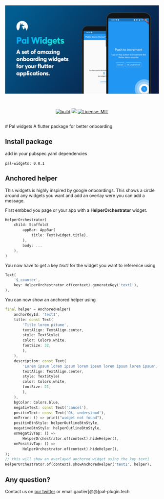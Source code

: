 <p align="left">
<img src="./doc/img/pal-showcase.jpg" alt="flutter anchored onboarding screen" />
</p>
<br>
<p align="center">
<a href="https://github.com/Apparence-io/pal-widgets/actions"><img src="https://img.shields.io/github/workflow/status/Apparence-io/pal-widgets/main" alt="build"></a>
<a href="https://codecov.io/gh/Apparence-io/pal-widgets"><img src="https://codecov.io/gh/Apparence-io/pal-widgets/branch/master/graph/badge.svg?token=M2CACTWTLM"/></a>
<a href="https://opensource.org/licenses/MIT"><img src="https://img.shields.io/badge/license-MIT-purple.svg" alt="License: MIT"></a>
</p>
<br>
# Pal widgets
A flutter package for better onboarding. 

## Install package
add in your pubspec.yaml dependencies

```pal-widgets: 0.0.1```

## Anchored helper
This widgets is highly inspired by google onboardings. This shows a circle around any widgets you want and add an overlay were you can add 
a message. 

First embbed you page or your app with a **HelperOrchestrator** widget. 
```dart
HelperOrchestrator(
    child: Scaffold(
        appBar: AppBar(
            title: Text(widget.title),
        ),
        body: ...
    ),
)
```

You now have to get a key *text1* for the widget you want to reference using 
```dart 
Text(
    '$_counter',
    key: HelperOrchestrator.of(context).generateKey('text1'),
),
```

You can now show an anchored helper using 
```dart
final helper = AnchoredHelper(
    anchorKeyId: 'text1',
    title: const Text(
        'Title lorem pitume',
        textAlign: TextAlign.center,
        style: TextStyle(
        color: Colors.white,
        fontSize: 32,
        ),
    ),
    description: const Text(
        'Lorem ipsum lorem ipsum lorem ipsum lorem ipsum lorem ipsum',
        textAlign: TextAlign.center,
        style: TextStyle(
        color: Colors.white,
        fontSize: 21,
        ),
    ),
    bgColor: Colors.blue,
    negativText: const Text('cancel'),
    positivText: const Text('Ok, understood'),
    onError: () => print("widget not found"),
    positivBtnStyle: helperOutlineBtnStyle,
    negativeBtnStyle: helperOutlineBtnStyle,
    onNegativTap: () =>
        HelperOrchestrator.of(context).hideHelper(),
    onPositivTap: () =>
        HelperOrchestrator.of(context).hideHelper(),
);
// this will show an overlayed anchored widget using the key text1
HelperOrchestrator.of(context).showAnchoredHelper('text1', helper);
```

## Any question? 
Contact us on [our twitter](https://twitter.com/PalFlutter) or email gautier[@@]pal-plugin.tech

